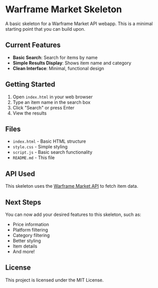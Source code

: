 # Warframe Market Skeleton

A basic skeleton for a Warframe Market API webapp. This is a minimal starting point that you can build upon.

## Current Features

- **Basic Search**: Search for items by name
- **Simple Results Display**: Shows item name and category
- **Clean Interface**: Minimal, functional design

## Getting Started

1. Open `index.html` in your web browser
2. Type an item name in the search box
3. Click "Search" or press Enter
4. View the results

## Files

- `index.html` - Basic HTML structure
- `style.css` - Simple styling
- `script.js` - Basic search functionality
- `README.md` - This file

## API Used

This skeleton uses the [Warframe Market API](https://warframe.market/api_docs) to fetch item data.

## Next Steps

You can now add your desired features to this skeleton, such as:
- Price information
- Platform filtering
- Category filtering
- Better styling
- Item details
- And more!

## License

This project is licensed under the MIT License. 
